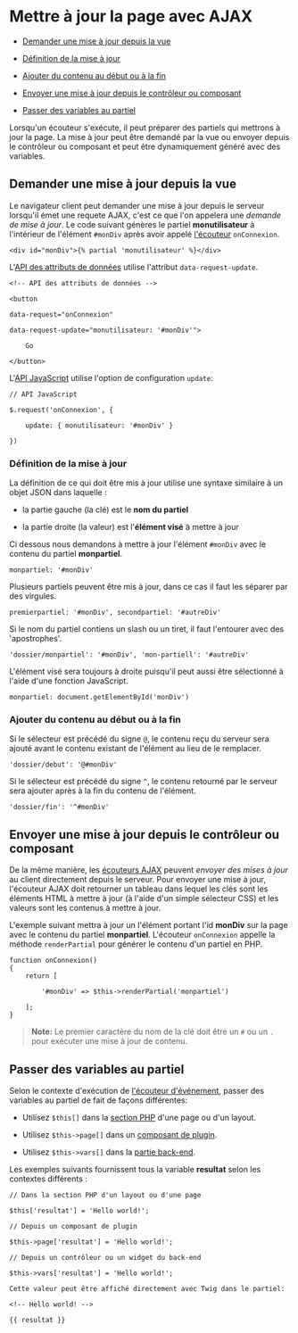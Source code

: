 # Mettre à jour la page avec AJAX

- [Demander une mise à jour  depuis la vue](#pulling-updates)

- [Définition de la mise à jour](#update-definition)

- [Ajouter du contenu au début ou à la fin](#appending-prepending)

- [Envoyer une mise à jour depuis le contrôleur ou composant](#pushing-updates)

- [Passer des variables au partiel](#passing-variables)

Lorsqu'un écouteur s'exécute, il peut préparer des partiels qui mettrons à jour la page. La mise à jour peut être demandé par la vue ou envoyer depuis le contrôleur ou composant et peut être dynamiquement généré avec des variables.

<a name="pulling-updates"></a>

## Demander une mise à jour depuis la vue

Le navigateur client peut demander une mise à jour depuis le serveur lorsqu'il émet une requete AJAX, c'est ce que l'on appelera une *demande de mise à jour*. Le code suivant génères le partiel **monutilisateur** à l'intérieur de l'élément `#monDiv` après avoir appelé [l'écouteur](../ajax/handlers) `onConnexion`.

    <div id="monDiv">{% partial 'monutilisateur' %}</div>

L'[API des attributs de données](../ajax/attributes-api) utilise l'attribut `data-request-update`.

    <!-- API des attributs de données -->

    <button
    
    data-request="onConnexion"
    
    data-request-update="monutilisateur: '#monDiv'">
    
        Go
    
    </button>

L'[API JavaScript](../ajax/javascript-api) utilise l'option de configuration `update`:

    // API JavaScript
    
    $.request('onConnexion', {
    
        update: { monutilisateur: '#monDiv' }
    
    })

<a name="update-definition"></a>

### Définition de la mise à jour

La définition de ce qui doit être mis à jour utilise une syntaxe similaire à un objet JSON dans laquelle :

- la partie gauche (la clé) est le  **nom du partiel**

- la partie droite (la valeur) est l'**élément visé** à mettre à jour

Ci dessous nous demandons à mettre à jour l'élément `#monDiv` avec le contenu du partiel **monpartiel**.

    monpartiel: '#monDiv'

Plusieurs partiels peuvent être mis à jour, dans ce cas il faut les séparer par des virgules.

    premierpartiel: '#monDiv', secondpartiel: '#autreDiv'

Si le nom du partiel contiens un slash ou un tiret, il faut l'entourer avec des 'apostrophes'.

    'dossier/monpartiel': '#monDiv', 'mon-partiell': '#autreDiv'

L'élément visé sera toujours à droite puisqu'il peut aussi être sélectionné à l'aide d'une fonction JavaScript.

    monpartiel: document.getElementById('monDiv')

<a name="appending-prepending"></a>

### Ajouter du contenu au début ou à la fin

Si le sélecteur est précédé du signe `@`, le contenu reçu du serveur sera ajouté avant le contenu existant de l'élément au lieu de le remplacer.

    'dossier/debut': '@#monDiv'

Si le sélecteur est précédé du signe `^`, le contenu retourné par le serveur sera ajouter après à la fin du contenu de l'élément.

    'dossier/fin': '^#monDiv'

<a name="pushing-updates"></a>

## Envoyer une mise à jour depuis le contrôleur ou composant

De la même manière, les [écouteurs AJAX](../ajax/handlers) peuvent *envoyer des mises à jour* au client directement depuis le serveur. Pour envoyer une mise à jour, l'écouteur AJAX doit retourner un tableau dans lequel les clés sont les éléments HTML à mettre à jour (à l'aide d'un simple sélecteur CSS) et les valeurs sont les contenus à mettre à jour.

L'exemple suivant mettra à jour un l'élément portant l'id **monDiv** sur la page avec le contenu du partiel **monpartiel**. L'écouteur `onConnexion` appelle la méthode `renderPartial` pour générer le contenu d'un partiel en PHP.

    function onConnexion()
    {
        return [
        
            '#monDiv' => $this->renderPartial('monpartiel')
        
        ];
    }

> **Note:** Le premier caractère du nom de la clé doit être un `#` ou un `.` pour exécuter une mise à jour de contenu.

<a name="passing-variables"></a>

## Passer des variables au partiel

Selon le contexte d'exécution de [l'écouteur d'événement](../ajax/handlers), passer des variables au partiel de fait de façons différentes:

- Utilisez `$this[]` dans la  [section PHP](../cms/themes#php-section) d'une page ou d'un layout.

- Utilisez `$this->page[]` dans un [composant de plugin](../plugin/components#ajax-handlers).

- Utilisez `$this->vars[]` dans la [partie back-end](../backend/controllers-ajax#ajax).

Les exemples suivants fournissent tous la variable **resultat** selon les contextes différents :

    // Dans la section PHP d'un layout ou d'une page
    
    $this['resultat'] = 'Hello world!';
    
    // Depuis un composant de plugin
    
    $this->page['resultat'] = 'Hello world!';
    
    // Depuis un contrôleur ou un widget du back-end
    
    $this->vars['resultat'] = 'Hello world!';
    
    Cette valeur peut être affiché directement avec Twig dans le partiel:
    
    <!-- Hello world! -->
    
    {{ resultat }}